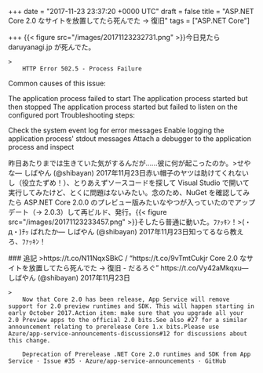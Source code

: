 
+++
date = "2017-11-23 23:37:20 +0000 UTC"
draft = false
title = "ASP.NET Core 2.0 なサイトを放置してたら死んでた → 復旧"
tags = ["ASP.NET Core"]

+++
{{< figure src="/images/20171123232731.png"  >}}今日見たら daruyanagi.jp が死んでた。

    >
        HTTP Error 502.5 - Process Failure 
Common causes of this issue: 


The application process failed to start 
The application process started but then stopped 
The application process started but failed to listen on the configured port 
Troubleshooting steps: 


Check the system event log for error messages 
Enable logging the application process&#39; stdout messages 
Attach a debugger to the application process and inspect 

    
昨日あたりまでは生きていた気がするんだが……彼に何が起こったのか。>せやな— しばやん (@shibayan) 2017年11月23日<script async="" src="https://platform.twitter.com/widgets.js" charset="utf-8"></script>赤い帽子のヤツは助けてくれないし（役立たずめ！）、とりあえずソースコードを探して Visual Studio で開いて実行してみたけど、とくに問題はないみたい。念のため、NuGet を確認してみたら ASP.NET Core 2.0.0 のプレビュー版みたいなやつが入っていたのでアップデート（→ 2.0.3）して再ビルド、発行。{{< figure src="/images/20171123233457.png"  >}}そしたら普通に動いた。ﾌｧｯｷﾝ！>(・д・)ﾁｯ ばれたか— しばやん (@shibayan) 2017年11月23日<script async="" src="https://platform.twitter.com/widgets.js" charset="utf-8"></script>知ってるなら教えろ、ﾌｧｯｷﾝ！

<div class="section">
    ### 追記
    >https://t.co/N11NqxSBkC / “https://t.co/9vTmtCukjr Core 2.0 なサイトを放置してたら死んでた → 復旧 - だるろぐ” https://t.co/Vy42aMkqxu— しばやん (@shibayan) 2017年11月23日<script async="" src="https://platform.twitter.com/widgets.js" charset="utf-8"></script><br/>


    >
        Now that Core 2.0 has been release, App Service will remove support for 2.0 preview runtimes and SDK. This will happen starting in early October 2017.Action item: make sure that you upgrade all your 2.0 Preview apps to the official 2.0 bits.See also #27 for a similar announcement relating to prerelease Core 1.x bits.Please use Azure/app-service-announcements-discussions#12 for discussions about this change.

        Deprecation of Prerelease .NET Core 2.0 runtimes and SDK from App Service · Issue #35 · Azure/app-service-announcements · GitHub
    

</div>

